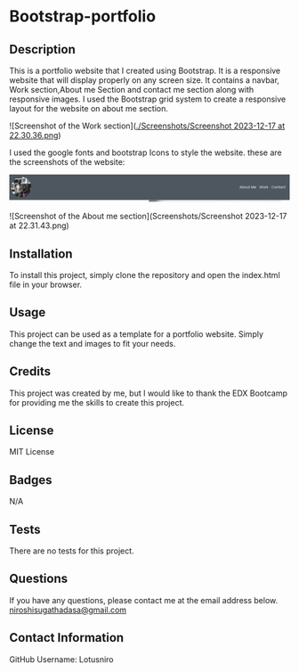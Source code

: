 # Bootstrap-portfolio

## Description

This is a portfolio website that I created using Bootstrap. It is a responsive website that will display properly on any screen size. It contains a navbar, Work section,About me Section and contact me section along with responsive images.
I used the Bootstrap grid system to create a responsive layout for the website on about me section.

![Screenshot of the Work section]([./Screenshots/Screenshot 2023-12-17 at 22.30.36.png](https://github.com/Lotusniro/Bootstrap-portfolio/blob/main/Screenshots/Screenshot%202023-12-17%20at%2022.30.36.png))

I used the google fonts and bootstrap Icons to style the website.
these are the screenshots of the website:

![Screenshot of the navbar](https://github.com/Lotusniro/Bootstrap-portfolio/blob/main/Screenshots/Screenshot%202023-12-17%20at%2022.30.11.png)

![Screenshot of the About me section](Screenshots/Screenshot 2023-12-17 at 22.31.43.png)

## Installation

To install this project, simply clone the repository and open the index.html file in your browser.

## Usage

This project can be used as a template for a portfolio website. Simply change the text and images to fit your needs.

## Credits

This project was created by me, but I would like to thank the EDX Bootcamp for providing me  the skills to create this project.

## License

MIT License

## Badges

N/A



## Tests

There are no tests for this project.

## Questions

If you have any questions, please contact me at the email address below.
niroshisugathadasa@gmail.com

## Contact Information

GitHub Username: Lotusniro





